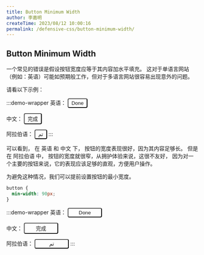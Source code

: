 ```yaml
---
title: Button Minimum Width
author: 李嘉明
createTime: 2023/08/12 10:00:16
permalink: /defensive-css/button-minimum-width/
---
```


## Button Minimum Width

一个常见的错误是假设按钮宽度应等于其内容加水平填充。
这对于单语言网站（例如：英语）可能如预期般工作，但对于多语言网站很容易出现意外的问题。

请看以下示例：

<style>
.btn-width-1339 {
  padding: 3px 8px;
  background-color: var(--vp-c-brand-1);
  color: var(--vp-c-white);
  font-weight: 500;
  border-radius: 4px;
}
.btn-width-1339.min {
  min-width: 90px;
}
</style>

:::demo-wrapper
英语：
<button type="button" class="btn-width-1339">Done</button>

中文：
<button type="button" class="btn-width-1339">完成</button>

阿拉伯语：
<button type="button" class="btn-width-1339">تم</button>
:::

可以看到， 在 英语 和 中文 下， 按钮的宽度表现很好，因为其内容足够长。
但是在 阿拉伯语 中， 按钮的宽度就很窄，从拥护体验来说，这很不友好，
因为对一个主要的按钮来说，它的表现应该足够的直观，方便用户操作。

为避免这种情况，我们可以提前设置按钮的最小宽度。

```css
button {
  min-width: 90px;
}
```

:::demo-wrapper
英语：
<button type="button" class="btn-width-1339 min">Done</button>

中文：
<button type="button" class="btn-width-1339 min">完成</button>

阿拉伯语：
<button type="button" class="btn-width-1339 min">تم</button>
:::
